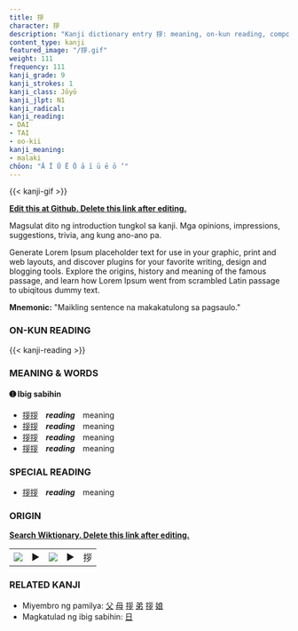 ```yaml
---
title: 拶
character: 拶
description: "Kanji dictionary entry 拶: meaning, on-kun reading, compounds, origin, related kanji"
content_type: kanji
featured_image: "/拶.gif"
weight: 111
frequency: 111
kanji_grade: 9
kanji_strokes: 1
kanji_class: Jōyō
kanji_jlpt: N1
kanji_radical: 
kanji_reading: 
- DAI
- TAI
- oo-kii
kanji_meaning:
- malaki
chōon: "Ā Ī Ū Ē Ō ā ī ū ē ō ’"
---
```

[//]: # (Don't edit the line below. Kanji animated GIF code is automatically generated.)
{{< kanji-gif >}}

[//]: # (Edit below this line.)

**[Edit this at Github. Delete this link after editing.](https://github.com/tim0g/tim/tree/main/content/kanji/拶/index.md)**

Magsulat dito ng introduction tungkol sa kanji. Mga opinions, impressions, suggestions, trivia, ang kung ano-ano pa.

Generate Lorem Ipsum placeholder text for use in your graphic, print and web layouts, and discover plugins for your favorite writing, design and blogging tools. Explore the origins, history and meaning of the famous passage, and learn how Lorem Ipsum went from scrambled Latin passage to ubiqitous dummy text.
 
**Mnemonic:** "Maikling sentence na makakatulong sa pagsaulo."

### ON-KUN READING

[//]: # (Don't edit the line below. ON-KUN READING code is automatically generated.)
{{< kanji-reading >}}

### MEANING & WORDS

#### ➊ **Ibig sabihin**
  - [拶](../拶)[拶](../拶)　***reading***　meaning
  - [拶](../拶)[拶](../拶)　***reading***　meaning
  - [拶](../拶)[拶](../拶)　***reading***　meaning
  - [拶](../拶)[拶](../拶)　***reading***　meaning

### SPECIAL READING
  - [拶](../拶)[拶](../拶)　***reading***　meaning

### ORIGIN

**[Search Wiktionary. Delete this link after editing.](https://wiktionary.org/wiki/拶)**
<table class="kanji-table"><tr><td>
<img src="60px-拶-bronze.svg.png">
</td><td>▶</td><td>
<img src="60px-拶-oracle.svg.png">
</td><td>▶</td>
<td class="kanji-origin">拶</td>
</tr></table>

### RELATED KANJI
- Miyembro ng pamilya: [父](../父) [母](../母) [拶](../拶) [弟](../弟) [拶](../拶) [娘](../娘)
- Magkatulad ng ibig sabihin: [日](../日)
